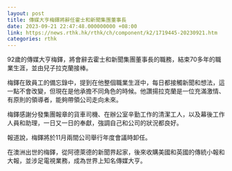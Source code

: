 ```yaml
---
layout: post
title: 傳媒大亨梅鐸將辭任霍士和新聞集團董事長
date: 2023-09-21 22:47:48.000000000 +08:00
link: https://news.rthk.hk/rthk/ch/component/k2/1719445-20230921.htm
categories: rthk
---
```


92歲的傳媒大亨梅鐸，將會辭去霍士和新聞集團董事長的職務，結束70多年的職業生涯，並由兒子拉克蘭接棒。

梅鐸在致員工的備忘錄中，提到在他整個職業生涯中，每日都接觸新聞和想法，這一點不會改變，但現在是他承擔不同角色的時候。他讚揚拉克蘭是一位充滿激情、有原則的領導者，能夠帶領公司走向未來。

梅鐸感謝分發集團報章的貨車司機、在辦公室辛勤工作的清潔工人，以及幕後工作人員和助理，一日又一日的奉獻，強調自己和公司的狀況都良好。

報道說，梅鐸將於11月兩間公司舉行年度會議時卸任。

在澳洲出世的梅鐸，從阿德萊德的新聞界起家，後來收購美國和英國的傳統小報和大報，並涉足電視業務，成為世界上知名傳媒大亨。
